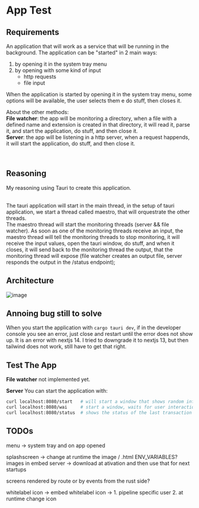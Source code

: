 # App Test

## Requirements 
An application that will work as a service that will be running in the background.
The application can be "started" in 2 main ways:
1. by opening it in the system tray menu
2. by opening with some kind of input
    * http requests
    * file input

When the application is started by opening it in the system tray menu, some options will be available, the user selects them e do stuff, then closes it.

About the other methods:
<br>
**File watcher**: the app will be monitoring a directory, when a file with a defined name and extension is created in that directory, it will read it, parse it, and start the application, do stuff, and then close it. 
<br>
**Server**: the app will be listening in a http server, when a request happends, it will  start the application, do stuff, and then close it. 

<br>

## Reasoning
My reasoning using Tauri to create this application. 

<br>
The tauri application will start in the main thread, in the setup of tauri application, we start a thread called maestro, that will orquestrate the other threads.

<br>
The maestro thread will start the monitoring threads (server && file watcher). As soon as one of the monitoring threads receive an input, the maestro thread will tell the monitoring threads to stop monitoring, it will receive the input values, open the tauri window, do stuff, and when it closes, it will send back to the monitoring thread the output, that the monitoring thread will expose (file watcher creates an output file, server responds the output in the /status endpoint);

## Architecture

![image](https://github.com/gabref/tauri-tests/assets/83483325/5b600c05-ae44-4647-b260-5b90131bf08b)

## Annoing bug still to solve
When you start the application with `cargo tauri dev`, if in the developer console you see an error, just close and restart until the error does not show up. It is an error with nextjs 14. I tried to downgrade it to nextjs 13, but then tailwind does not work, still have to get that right.

## Test The App

**File watcher** not implemented yet.

**Server**
You can start the application with:
```bash
curl localhost:8080/start   # will start a window that shows random info, and then closes
curl localhost:8080/wai     # start a window, waits for user interaction, user has to close the window
curl localhost:8080/status  # shows the status of the last transaction
```

## TODOs

menu -> system tray and on app opened

splashscreen -> change at runtime the image / .html
ENV_VARIABLES?
images in embed server -> download at ativation and then use that for next startups

screens rendered by route or by events from the rust side?

whitelabel icon -> embed
whitelabel icon -> 1. pipeline specific user 2. at runtime change icon
